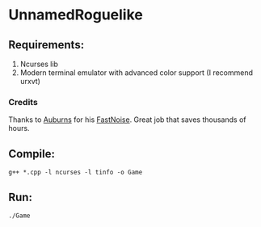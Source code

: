 # UnnamedRoguelike

Requirements:
-------------
1. Ncurses lib
2. Modern terminal emulator with advanced color support (I recommend urxvt)

### Credits

Thanks to [Auburns](https://github.com/Auburns) for his [FastNoise](https://github.com/Auburns/FastNoise). Great job that saves thousands of hours.

Compile:
--------
```
g++ *.cpp -l ncurses -l tinfo -o Game
```

Run:
----
```
./Game
```
